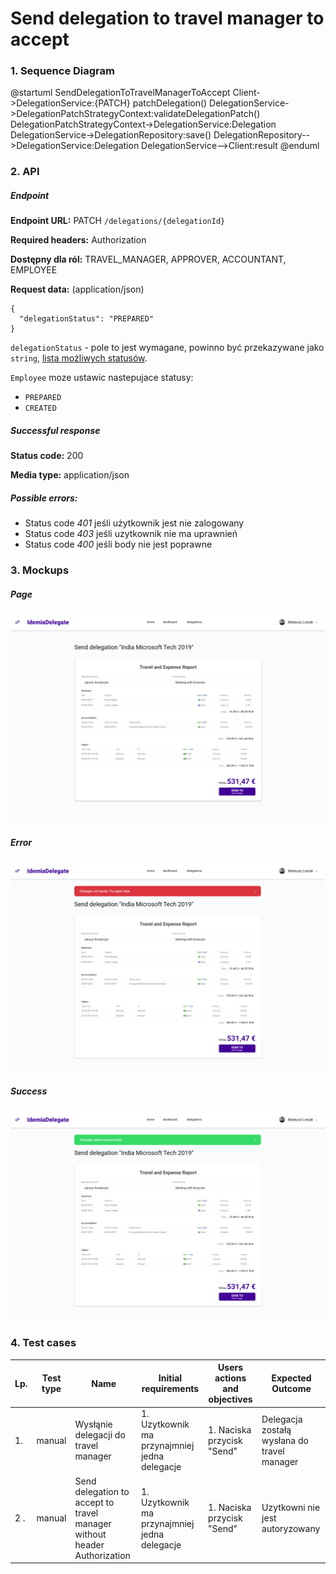 # Send delegation to travel manager to accept

### 1. Sequence Diagram

@startuml SendDelegationToTravelManagerToAccept
Client->DelegationService:{PATCH} patchDelegation()
DelegationService->DelegationPatchStrategyContext:validateDelegationPatch()
DelegationPatchStrategyContext->DelegationService:Delegation
DelegationService->DelegationRepository:save()
DelegationRepository-->DelegationService:Delegation
DelegationService-->Client:result
@enduml

### 2. API

##### Endpoint

**Endpoint URL:** PATCH `/delegations/{delegationId}`

**Required headers:** Authorization

**Dostępny dla ról:** TRAVEL_MANAGER, APPROVER, ACCOUNTANT, EMPLOYEE

**Request data:**
(application/json)
```json5
{
  "delegationStatus": "PREPARED"
}
```

`delegationStatus` - pole to jest wymagane, powinno być przekazywane jako `string`, [lista możliwych statusów](../../DelegationManagement/CreateDelegation/CreateDelegationTechnicalDesign.md).
    
`Employee` moze ustawic nastepujace statusy:
* `PREPARED`
* `CREATED`
##### Successful response

**Status code:** 200

**Media type:** application/json

##### Possible errors:

- Status code _401_ jeśli użytkownik jest nie zalogowany
- Status code _403_ jeśli uzytkownik nie ma uprawnień
- Status code _400_ jeśli body nie jest poprawne

### 3. Mockups

##### Page

![Page](./mockups/page.png?raw=true "Page")

##### Error

![Error](./mockups/error.png?raw=true "Error")

##### Success

![Success](./mockups/success.png?raw=true "Success")

### 4. Test cases

| Lp. | Test type | Name                                                                     | Initial requirements                            | Users actions and objectives | Expected Outcome                                                |
| --- | --------- | ------------------------------------------------------------------------ | ----------------------------------------------- | ---------------------------- | --------------------------------------------------------------- |
| 1.  | manual    | Wysłąnie delegacji do travel manager                            | 1. Uzytkownik ma przynajmniej jedna delegacje       | 1. Naciska przycisk "Send"    | Delegacja zostałą wysłana do travel manager                  |
| 2 . | manual    | Send delegation to accept to travel manager without header Authorization | 1. Uzytkownik ma przynajmniej jedna delegacje | 1. Naciska przycisk "Send" | Uzytkowni nie jest autoryzowany                          |
